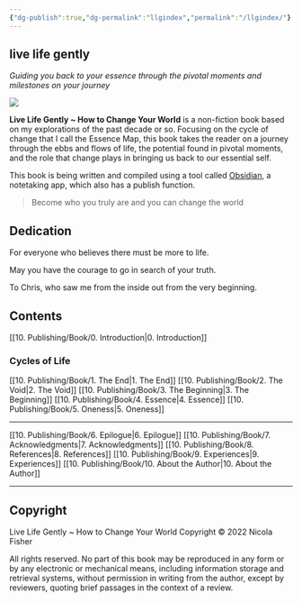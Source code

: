 ```yaml
---
{"dg-publish":true,"dg-permalink":"llgindex","permalink":"/llgindex/"}
---
```



## live life gently

*Guiding you back to your essence through the pivotal moments and milestones on your journey*

![](https://source.unsplash.com/hopX_jpVtRM/1900x1200)

**Live Life Gently ~ How to Change Your World** is a non-fiction book based on my explorations of the past decade or so. Focusing on the cycle of change that I call the Essence Map, this book takes the reader on a journey through the ebbs and flows of life, the potential found in pivotal moments, and the role that change plays in bringing us back to our essential self.

This book is being written and compiled using a tool called [Obsidian](http://obsidian.md/), a notetaking app, which also has a publish function.

> Become who you truly are and you can change the world

## Dedication

For everyone who believes there must be more to life.

May you have the courage to go in search of your truth. 

To Chris, who saw me from the inside out from the very beginning.

## Contents

[[10. Publishing/Book/0. Introduction\|0. Introduction]]

### Cycles of Life

[[10. Publishing/Book/1. The End\|1. The End]]
[[10. Publishing/Book/2. The Void\|2. The Void]]
[[10. Publishing/Book/3. The Beginning\|3. The Beginning]]
[[10. Publishing/Book/4. Essence\|4. Essence]] 
[[10. Publishing/Book/5. Oneness\|5. Oneness]]

---

[[10. Publishing/Book/6. Epilogue\|6. Epilogue]]
[[10. Publishing/Book/7. Acknowledgments\|7. Acknowledgments]]
[[10. Publishing/Book/8. References\|8. References]]
[[10. Publishing/Book/9. Experiences\|9. Experiences]]
[[10. Publishing/Book/10. About the Author\|10. About the Author]]

---

## Copyright

Live Life Gently ~ How to Change Your World
Copyright © 2022 Nicola Fisher

All rights reserved. No part of this book may be reproduced in any form or by any electronic or mechanical means, including information storage and retrieval systems, without permission in writing from the author, except by reviewers, quoting brief passages in the context of a review.